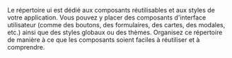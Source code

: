 Le répertoire ui est dédié aux composants réutilisables et aux styles de votre application. Vous pouvez y placer des composants d'interface utilisateur (comme des boutons, des formulaires, des cartes, des modales, etc.) ainsi que des styles globaux ou des thèmes. Organisez ce répertoire de manière à ce que les composants soient faciles à réutiliser et à comprendre.
